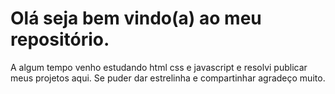 # Olá seja bem vindo(a) ao meu repositório.

 <p>A algum tempo venho estudando html css e javascript e resolvi publicar meus projetos aqui. Se puder dar estrelinha e compartinhar agradeço muito.</p>




